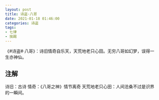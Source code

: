 ```yaml
---
layout: post
title: 诗盗·八哥
date: 2021-01-18 01:46:00
categories: 诗盗
tags:
- 七律
- 挨踢
---
```

《#诗盗#·八哥》：诗旧情奇自乐天，天荒地老只心田。无穷八哥如幻梦，误得一生亦神仙。

## 注解

诗旧：古诗
情奇：《八哥之神》情节离奇
天荒地老只心田：人间沧桑不过是识界的一瞬间。
